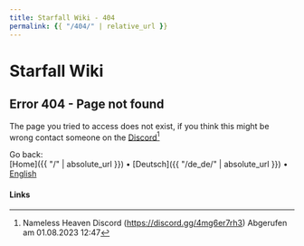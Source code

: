```yaml
---
title: Starfall Wiki - 404
permalink: {{ "/404/" | relative_url }}
---
```

# <t>Starfall Wiki</t>

## <r>Error 404</r> - Page not found

The page you tried to access does not exist, if you think this might be wrong contact someone on the [<o>Discord</o>](https://discord.gg/4mg6er7rh3)[^1]

Go back:<br>
[<e>Home</e>]({{ "/" | absolute_url }}) &#8226; [<e>Deutsch</e>]({{ "/de_de/" | absolute_url }}) &#8226; [<m>English</m>](#)

#### Links
[^1]: Nameless Heaven Discord (https://discord.gg/4mg6er7rh3) Abgerufen am 01.08.2023 12:47

